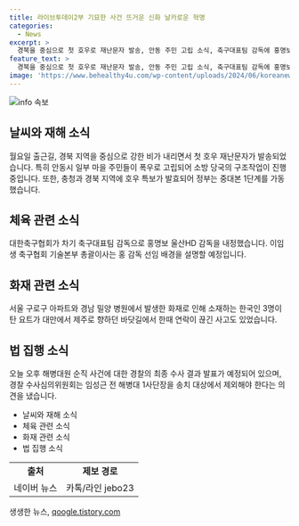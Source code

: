 ```yaml
---
title: 라이브투데이2부 기묘한 사건 뜨거운 신화 날카로운 혁명
categories:
  - News
excerpt: >
  경북을 중심으로 첫 호우로 재난문자 발송, 안동 주민 고립 소식, 축구대표팀 감독에 홍명보 내정, 서울 아파트와 밀양 병원 화재, 해병 순직사건 최종 수사결과 발표 등 다양한 소식이 오늘 주요 이슈로 떠오르고 있습니다. 특히 경북 지역의 호우로 인한 피해와 축구대표팀 감독 인선 소식이 주목받고 있습니다. (총 150자)
feature_text: >
  경북을 중심으로 첫 호우로 재난문자 발송, 안동 주민 고립 소식, 축구대표팀 감독에 홍명보 내정, 서울 아파트와 밀양 병원 화재, 해병 순직사건 최종 수사결과 발표 등 다양한 소식이 오늘 주요 이슈로 떠오르고 있습니다. 특히 경북 지역의 호우로 인한 피해와 축구대표팀 감독 인선 소식이 주목받고 있습니다. (총 150자)
image: 'https://www.behealthy4u.com/wp-content/uploads/2024/06/koreanews.jpg'
---
```


<p><img src="https://www.behealthy4u.com/wp-content/uploads/2024/06/koreanews.jpg" alt="info 속보" /></p>

<h2 data-ke-size="size26">날씨와 재해 소식</h2>

<p data-ke-size="size16">월요일 출근길, 경북 지역을 중심으로 강한 비가 내리면서 첫 호우 재난문자가 발송되었습니다. 특히 안동시 일부 마을 주민들이 폭우로 고립되어 소방 당국의 구조작업이 진행 중입니다. 또한, 충청과 경북 지역에 호우 특보가 발효되어 정부는 중대본 1단계를 가동했습니다.</p>

<h2 data-ke-size="size26">체육 관련 소식</h2>

<p data-ke-size="size16">대한축구협회가 차기 축구대표팀 감독으로 홍명보 울산HD 감독을 내정했습니다. 이임생 축구협회 기술본부 총괄이사는 홍 감독 선임 배경을 설명할 예정입니다.</p>

<h2 data-ke-size="size26">화재 관련 소식</h2>

<p data-ke-size="size16">서울 구로구 아파트와 경남 밀양 병원에서 발생한 화재로 인해 소재하는 한국인 3명이 탄 요트가 대만에서 제주로 향하던 바닷길에서 한때 연락이 끊긴 사고도 있었습니다.</p>

<h2 data-ke-size="size26">법 집행 소식</h2>

<p data-ke-size="size16">오늘 오후 해병대원 순직 사건에 대한 경찰의 최종 수사 결과 발표가 예정되어 있으며, 경찰 수사심의위원회는 임성근 전 해병대 1사단장을 송치 대상에서 제외해야 한다는 의견을 냈습니다.</p>

<ul>
  <li>날씨와 재해 소식</li>
  <li>체육 관련 소식</li>
  <li>화재 관련 소식</li>
  <li>법 집행 소식</li>
</ul>

<table>
  <tr>
    <td style="text-align: center; height: 17px;"><b>출처</b></td>
    <td style="text-align: center; height: 17px;"><b>제보 경로</b></td>
  </tr>
  <tr>
    <td style="text-align: center; height: 17px;">네이버 뉴스</td>
    <td style="text-align: center; height: 17px;">카톡/라인 jebo23</td>
  </tr>
</table>

<p data-ke-size="size16"></p>
생생한 뉴스, <a href="https://qoogle.tistory.com" rel="dofollow">qoogle.tistory.com</a>


